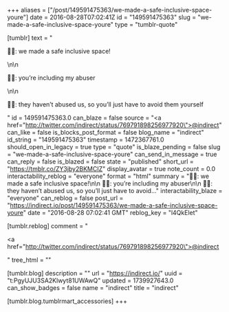 +++
aliases = ["/post/149591475363/we-made-a-safe-inclusive-space-youre"]
date = 2016-08-28T07:02:41Z
id = "149591475363"
slug = "we-made-a-safe-inclusive-space-youre"
type = "tumblr-quote"

[tumblr]
text = "<p>👩🏻: we made a safe inclusive space!</p>\n\n<p>👩🏾: you’re including my abuser</p>\n\n<p>👩🏻: they haven&rsquo;t abused us, so you&rsquo;ll just have to avoid them yourself</p>"
id = 149591475363.0
can_blaze = false
source = "<a href=\"http://twitter.com/indirect/status/769791898256977920\">@indirect</a>"
can_like = false
is_blocks_post_format = false
blog_name = "indirect"
id_string = "149591475363"
timestamp = 1472367761.0
should_open_in_legacy = true
type = "quote"
is_blaze_pending = false
slug = "we-made-a-safe-inclusive-space-youre"
can_send_in_message = true
can_reply = false
is_blazed = false
state = "published"
short_url = "https://tmblr.co/ZY3jby2BKMCIZ"
display_avatar = true
note_count = 0.0
interactability_reblog = "everyone"
format = "html"
summary = "👩🏻: we made a safe inclusive space!\n\n 👩🏾: you’re including my abuser\n\n 👩🏻: they haven’t abused us, so you’ll just have to avoid..."
interactability_blaze = "everyone"
can_reblog = false
post_url = "https://indirect.io/post/149591475363/we-made-a-safe-inclusive-space-youre"
date = "2016-08-28 07:02:41 GMT"
reblog_key = "l4QkElet"

[tumblr.reblog]
comment = "<p><a href=\"http://twitter.com/indirect/status/769791898256977920\">@indirect</a></p>"
tree_html = ""

[tumblr.blog]
description = ""
url = "https://indirect.io/"
uuid = "t:PgyUJU3SA2Klwyt81UWAwQ"
updated = 1739927643.0
can_show_badges = false
name = "indirect"
title = "indirect"

[tumblr.blog.tumblrmart_accessories]
+++
